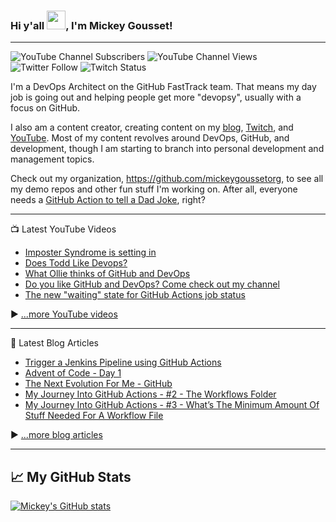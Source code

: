 ### Hi y'all <img src="https://raw.githubusercontent.com/MartinHeinz/MartinHeinz/master/wave.gif" width="30px">, I'm Mickey Gousset!

---

![YouTube Channel Subscribers](https://img.shields.io/youtube/channel/subscribers/UC33hrmkTMUkztwUJ8pasDDQ?label=YouTube%20Subscribers&style=social) 
![YouTube Channel Views](https://img.shields.io/youtube/channel/views/UC33hrmkTMUkztwUJ8pasDDQ?label=YouTube%20Views&style=social) 
![Twitter Follow](https://img.shields.io/twitter/follow/mickey_gousset?style=social) 
![Twitch Status](https://img.shields.io/twitch/status/mickeygousset?style=social)

I'm a DevOps Architect on the GitHub FastTrack team.  That means my day job is going out and helping people get more "devopsy", usually with a focus on GitHub.

I also am a content creator, creating content on my [blog](https://mickeygousset.com/), [Twitch](https://www.twitch.tv/mickeygousset), and [YouTube](https://youtube.com/mickeygousset).   Most of my content revolves around DevOps, GitHub, and development, though I am starting to branch into personal development and management topics.

Check out my organization, https://github.com/mickeygoussetorg, to see all my demo repos and other fun stuff I'm working on.  After all, everyone needs a [GitHub Action to tell a Dad Joke](https://github.com/mickeygoussetorg/get-a-dad-joke), right?

---

📺 Latest YouTube Videos

<!-- YOUTUBE-VIDEOS-LIST:START -->
- [Imposter Syndrome is setting in](https://www.youtube.com/watch?v=SCPoivJM1aE)
- [Does Todd Like Devops?](https://www.youtube.com/watch?v=VZiPY_j3n04)
- [What Ollie thinks of GitHub and DevOps](https://www.youtube.com/watch?v=q8WPq_sLu4Y)
- [Do you like GitHub and DevOps? Come check out my channel](https://www.youtube.com/watch?v=nFREyTvqsfQ)
- [The new &quot;waiting&quot; state for GitHub Actions job status](https://www.youtube.com/watch?v=1c6IQhsB0Zg)
<!-- YOUTUBE-VIDEOS-LIST:END -->


▶ [...more YouTube videos](https://www.youtube.com/channel/UC33hrmkTMUkztwUJ8pasDDQ?sub_confirmation=1)

---

📘 Latest Blog Articles

<!-- BLOG-POST-LIST:START -->
- [Trigger a Jenkins Pipeline using GitHub Actions](http://mickeygousset.com/blog/trigger-jenkins-pipeline-with-github-actions/)
- [Advent of Code - Day 1](http://mickeygousset.com/blog/advent-of-code-day01/)
- [The Next Evolution For Me - GitHub](http://mickeygousset.com/blog/the-next-evolution-for-me-github/)
- [My Journey Into GitHub Actions - #2 - The Workflows Folder](http://mickeygousset.com/blog/my-journey-into-github-actions-post-2-workflows-folder/)
- [My Journey Into GitHub Actions - #3 - What’s The Minimum Amount Of Stuff Needed For A Workflow File](http://mickeygousset.com/blog/my-journey-into-github-actions-post-3-the-minimum-needed-for-a-workflow/)
<!-- BLOG-POST-LIST:END -->

▶ [...more blog articles](https://mickeygousset.com)

---

## &#x1f4c8; My GitHub Stats

[![Mickey's GitHub stats](https://github-readme-stats.vercel.app/api?username=mickeygousset&theme=tokyonight)](https://github.com/anuraghazra/github-readme-stats)

<!--
**mickeygousset/mickeygousset** is a ✨ _special_ ✨ repository because its `README.md` (this file) appears on your GitHub profile.

Here are some ideas to get you started:

- 🔭 I’m currently working on ...
- 🌱 I’m currently learning ...
- 👯 I’m looking to collaborate on ...
- 🤔 I’m looking for help with ...
- 💬 Ask me about ...
- 📫 How to reach me: ...
- 😄 Pronouns: ...
- ⚡ Fun fact: ...
-->
